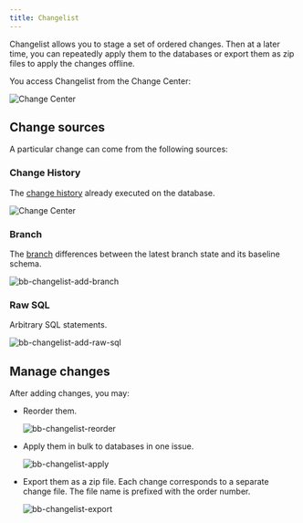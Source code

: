 ```yaml
---
title: Changelist
---
```


Changelist allows you to stage a set of ordered changes. Then at a later time, you can repeatedly apply them
to the databases or export them as zip files to apply the changes offline.

You access Changelist from the Change Center:

![Change Center](/content/docs/changelist/bb-change-center.webp)

## Change sources

A particular change can come from the following sources:

### Change History

The [change history](/docs/change-database/change-workflow/#migration-history) already executed on the database.

![Change Center](/content/docs/changelist/bb-change-history.webp)

### Branch

The [branch](/docs/branching) differences between the latest branch state and its baseline schema.

![bb-changelist-add-branch](/content/docs/changelist/bb-changelist-add-branch.webp)

### Raw SQL

Arbitrary SQL statements.

![bb-changelist-add-raw-sql](/content/docs/changelist/bb-changelist-add-raw-sql.webp)

## Manage changes

After adding changes, you may:

- Reorder them.

  ![bb-changelist-reorder](/content/docs/changelist/bb-changelist-reorder.webp)

- Apply them in bulk to databases in one issue.

  ![bb-changelist-apply](/content/docs/changelist/bb-changelist-apply.webp)

- Export them as a zip file. Each change corresponds to a separate change file. The file name is
  prefixed with the order number.

  ![bb-changelist-export](/content/docs/changelist/bb-changelist-export.webp)

